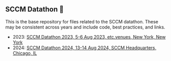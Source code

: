 ## SCCM Datathon 👋

This is the base repository for files related to the SCCM datathon. These may be consistent across years and include code, best practices, and links. 

- 2023: [SCCM Datathon 2023, 5-6 Aug 2023, etc.venues, New York, New York](https://github.com/orgs/SCCMdatathon2023/)
- 2024: [SCCM Datathon 2024, 13-14 Aug 2024, SCCM Headquarters, Chicago, IL](https://github.com/SCCMdatathon2024/)
<!-- ## Hi there 👋 -->

<!--

**Here are some ideas to get you started:**

🙋‍♀️ A short introduction - what is your organization all about?
🌈 Contribution guidelines - how can the community get involved?
👩‍💻 Useful resources - where can the community find your docs? Is there anything else the community should know?
🍿 Fun facts - what does your team eat for breakfast?
🧙 Remember, you can do mighty things with the power of [Markdown](https://docs.github.com/github/writing-on-github/getting-started-with-writing-and-formatting-on-github/basic-writing-and-formatting-syntax)
-->
